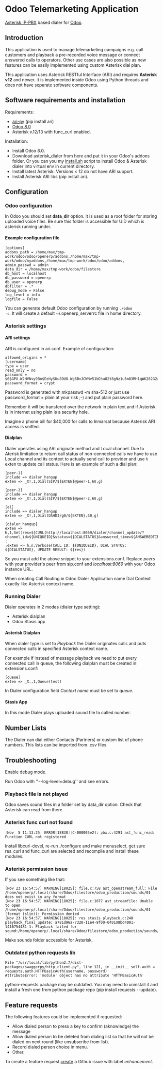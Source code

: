 Odoo Telemarketing Application
====================

[Asterisk IP-PBX](http://asterisk.org) based dialer for [Odoo](http://odoo.com). 

## Introduction
This application is used to manage telemarketing campaigns e.g. call customers and playback a pre-recorded voice message or connect answered calls to operators. Other use cases are also possible as new features can be easily implemented using custom Asterisk dial plan.

This application uses Asterisk RESTful Interface (ARI) and requires **Asterisk v12** and newer. It is implemented inside Odoo using Python threads and does not have separate software components.

## Software requirements and installation
Requirements:

* [ari-py](https://github.com/asterisk/ari-py) (pip install ari)
* [Odoo 8.0](https://github.com/odoo/odoo/tree/8.0/)
* Asterisk v.12/13 with func_curl enabled.

Installation:

* Install Odoo 8.0.
* Download asterisk_dialer from here and put it in your Odoo's addons folder. Or you can you my [install.sh](https://github.com/litnimax/odoo-asterisk-dialer/blob/master/install.sh) script to install Odoo & Asterisk dialer into virtual env in current directory.
* Install latest Asterisk. Versions < 12 do not have ARI support. 
* Install Asterisk ARI libs (pip install ari).

## Configuration

### Odoo configuration
In Odoo you should set **data_dir** option.
It is used as a root folder for storing uploaded voice files.
Be sure this folder is accessible for UID which is asterisk running under.

#### Example configuration file
```
[options]
addons_path = /home/max/tmp-work/odoo/odoo/openerp/addons,/home/max/tmp-work/odoo/myaddons,/home/max/tmp-work/odoo/odoo/addons,
admin_passwd = admin
data_dir = /home/max/tmp-work/odoo/filestore
db_host = localhost
db_password = openerp
db_user = openerp
dbfilter = .*
debug_mode = False
log_level = info
logfile = False
```
You can generate default Odoo configuration by running <code>./odoo -s</code>. It will create a default ~/.openerp_serverrc file in home directory.

### Asterisk settings

#### ARI settings
ARI is configured in ari.conf. Example of configuration:

```
allowed_origins = *
[username]
type = user
read_only = no
password = $6$GPX.W2HVNvy9Bo$EeHySUu89U8.Wg6BvJCWNv51bDhu82t8gNz1u5n83MH1qWK282G2zV4V4neFldBRNb.nVchmRq28EGFTYl4QH.
password_format = crypt
```
Password is generated with mkpasswd -m sha-512 or just use password_format = plain at your risk ;-) and put plain password here. 

Remember it will be transfered over the network in plain text and if Asterisk is in internet using plain is a security hole. 

Imagine a phone bill for $40,000 for calls to Inmarsat because Asterisk ARI access is sniffed.

#### Dialplan

Dialer operates using ARI originate method and Local channel. Due to Aterisk limitation to return call status of non-connected calls we have to use Local channel and its context to actually send call to provider and use <code>h</code> exten to update call status. Here is an example of such a dial plan: 


```
[peer-1]
include => dialer_hangup
exten => _X!,1,Dial(SIP/${EXTEN}@peer-1,60,g)

[peer-2]
include => dialer_hangup
exten => _X!,1,Dial(SIP/${EXTEN}@peer-2,60,g)

[e1]
include => dialer_hangup
exten => _X!,1,Dial(DAHDI/g0/${EXTEN},60,g)

[dialer_hangup]
exten => h,1,Set(res=${CURL(http://localhost:8069/dialer/channel_update/?channel_id=${UNIQUEID}&status=${DIALSTATUS}&answered_time=${ANSWEREDTIME})})
;
;exten => h,n,Verbose(CALL ID: ${UNIQUEID}, DIAL STATUS: ${DIALSTATUS}, UPDATE RESULT: ${res})

```

So you must add the above snippet to your extensions.conf. Replace *peers* with your provider's peer from sip.conf and *localhost:8069* with your Odoo instance URL.

When creating Call Routing in Odoo Dialer Application name Dial Context exactly like Asterisk context name. 


### Running Dialer
Dialer operates in 2 modes (dialer type setting):

* Asterisk dialplan
* Odoo Stasis app

#### Asterisk Dialplan
When dialer type is set to *Playback* the Dialer originates calls and puts connected calls in specified Asterisk context name.

For example if instead of message playback we need to put every connected call in queue, the following dialplan must be created in extensions.conf:

```
[queue]
exten => _X.,1,Queue(test)
```
In Dialer configuration field *Context name* must be set to *queue*.

#### Stasis App
In this mode Dialer plays uploaded sound file to called number.

## Number Lists 
The Dialer can dial either Contacts (Partners) or custom list of phone numbers. This lists can be imported from .csv files.



## Troubleshooting
Enable debug mode.  

Run Odoo with ''--log-level=debug'' and see errors.

### Playback file is not played
Odoo saves sound files in a folder set by data_dir option. Check that Asterisk can read from there.


### Asterisk func curl not found
```
[Nov  5 11:13:25] ERROR[18838][C-000005e2]: pbx.c:4291 ast_func_read: Function CURL not registered
```
Install libcurl-devel, re-run ./configure and make menuselect, get sure res_curl and func_curl are selected and recompile and install these modules.

### Asterisk permission issue
If you see something like that:
```
[Nov 23 16:54:57] WARNING[18025]: file.c:758 ast_openstream_full: File /home/openerp/.local/share/Odoo/filestore/odoo_production/sounds/01 does not exist in any format
[Nov 23 16:54:57] WARNING[18025]: file.c:1077 ast_streamfile: Unable to open /home/openerp/.local/share/Odoo/filestore/odoo_production/sounds/01 (format (slin)): Permission denied
[Nov 23 16:54:57] WARNING[18025]: res_stasis_playback.c:248 playback_final_update: a781d96a-7320-11e4-9f00-040108bd4001-1416754481-1: Playback failed for sound:/home/openerp/.local/share/Odoo/filestore/odoo_production/sounds/01
```
Make sounds folder accessible for Asterisk.

### Outdated python requests lib
```
File "/usr/local/lib/python2.7/dist-packages/swaggerpy/http_client.py", line 121, in __init__ self.auth = requests.auth.HTTPBasicAuth(username, password) 
AttributeError: 'module' object has no attribute 'HTTPBasicAuth'
```
python-requests package may be outdated. You may need to uninstall it and install a fresh one from python package repo (pip install requests --update).


## Feature requests 
The following features could be implemented if requested:

* Allow dialed person to press a key to confirm (aknowledge) the message
* Allow dialed person to be deleted from dialing list so that he will not be dialed on next round (like unsubscribe from list).
* Record dialed person choice in menu.
* Other.

To create a feature request [create](https://github.com/litnimax/asterisk_dialer/issues/new) a Github issue with label
*enhancement*.